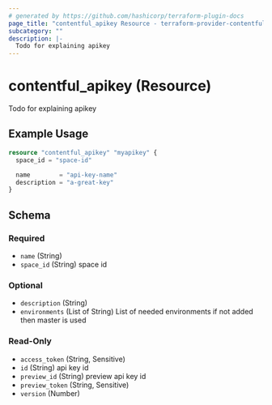 ```yaml
---
# generated by https://github.com/hashicorp/terraform-plugin-docs
page_title: "contentful_apikey Resource - terraform-provider-contentful"
subcategory: ""
description: |-
  Todo for explaining apikey
---
```


# contentful_apikey (Resource)

Todo for explaining apikey

## Example Usage

```terraform
resource "contentful_apikey" "myapikey" {
  space_id = "space-id"

  name        = "api-key-name"
  description = "a-great-key"
}
```

<!-- schema generated by tfplugindocs -->
## Schema

### Required

- `name` (String)
- `space_id` (String) space id

### Optional

- `description` (String)
- `environments` (List of String) List of needed environments if not added then master is used

### Read-Only

- `access_token` (String, Sensitive)
- `id` (String) api key id
- `preview_id` (String) preview api key id
- `preview_token` (String, Sensitive)
- `version` (Number)
